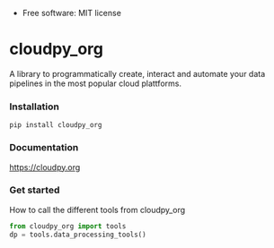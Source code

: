 * Free software: MIT license

# cloudpy_org
A library to programmatically create, interact and automate your data pipelines in the most popular cloud plattforms.

### Installation
```
pip install cloudpy_org
```
### Documentation

https://cloudpy.org

### Get started
How to call the different tools from cloudpy_org
```Python
from cloudpy_org import tools
dp = tools.data_processing_tools()
```
